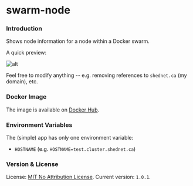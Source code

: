# swarm-node

### Introduction

Shows node information for a node within a Docker swarm.

A quick preview:

![alt](https://cdn.jp.net/2024/December/Screnshot%20%28chrome%29%20at%202024-12-08%20at%2008.12.174%20AM.png)

Feel free to modify anything -- e.g. removing references to `shednet.ca` (my domain), etc.

### Docker Image

The image is available on [Docker Hub](https://hub.docker.com/repository/docker/dawgyy/swarm/general).

### Environment Variables

The (simple) app has only one environment variable:

- `HOSTNAME` (e.g. `HOSTNAME=test.cluster.shednet.ca`)

### Version & License

License: [MIT No Attribution License](LICENSE).
Current version: `1.0.1`.
